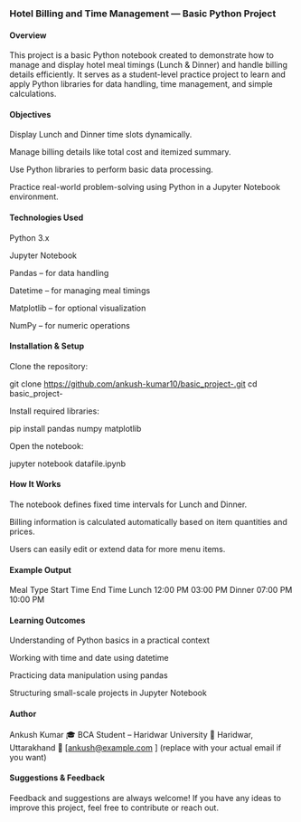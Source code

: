 <h3> Hotel Billing and Time Management — Basic Python Project</h3>
<h4> Overview</h4>

This project is a basic Python notebook created to demonstrate how to manage and display hotel meal timings (Lunch & Dinner) and handle billing details efficiently.
It serves as a student-level practice project to learn and apply Python libraries for data handling, time management, and simple calculations.

<h4> Objectives</h4>

Display Lunch and Dinner time slots dynamically.

Manage billing details like total cost and itemized summary.

Use Python libraries to perform basic data processing.

Practice real-world problem-solving using Python in a Jupyter Notebook environment.

<h4>Technologies Used</h4>

Python 3.x

Jupyter Notebook

Pandas – for data handling

Datetime – for managing meal timings

Matplotlib – for optional visualization

NumPy – for numeric operations

<h4> Installation & Setup</h4>

Clone the repository:

git clone https://github.com/ankush-kumar10/basic_project-.git
cd basic_project-


Install required libraries:

pip install pandas numpy matplotlib


Open the notebook:

jupyter notebook datafile.ipynb

<h4> How It Works</h4>

The notebook defines fixed time intervals for Lunch and Dinner.

Billing information is calculated automatically based on item quantities and prices.

Users can easily edit or extend data for more menu items.

<h4> Example Output</h4>
Meal Type	Start Time	End Time
Lunch	12:00 PM	03:00 PM
Dinner	07:00 PM	10:00 PM

<h4> Learning Outcomes</h4>

Understanding of Python basics in a practical context

Working with time and date using datetime

Practicing data manipulation using pandas

Structuring small-scale projects in Jupyter Notebook


<h4> Author</h4>

Ankush Kumar
🎓 BCA Student – Haridwar University
📍 Haridwar, Uttarakhand
📧 [ankush@example.com
] (replace with your actual email if you want)


<h4> Suggestions & Feedback</h4>

Feedback and suggestions are always welcome!
If you have any ideas to improve this project, feel free to contribute or reach out.
